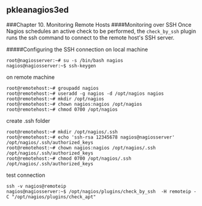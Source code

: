 ## pkleanagios3ed
###Chapter 10. Monitoring Remote Hosts
####Monitoring over SSH
Once Nagios schedules an active check to be performed, the ```check_by_ssh``` plugin runs the ssh command to connect to the remote host's SSH server.

#####Configuring the SSH connection
on local machine
```
root@nagiosserver:~# su -s /bin/bash nagios
nagios@nagiosserver:~$ ssh-keygen
```

on remote machine
```
root@remotehost:~# groupadd nagios
root@remotehost:~# useradd -g nagios -d /opt/nagios nagios
root@remotehost:~# mkdir /opt/nagios
root@remotehost:~# chown nagios:nagios /opt/nagios
root@remotehost:~# chmod 0700 /opt/nagios
```

create .ssh folder
```
root@remotehost:~# mkdir /opt/nagios/.ssh
root@remotehost:~# echo 'ssh-rsa 12345678 nagios@nagiosserver' /opt/nagios/.ssh/authorized_keys 
root@remotehost:~# chown nagios:nagios /opt/nagios/.ssh /opt/nagios/.ssh/authorized_keys
root@remotehost:~# chmod 0700 /opt/nagios/.ssh /opt/nagios/.ssh/authorized_keys
```
test connection
```
ssh -v nagios@remoteip
nagios@nagiosserver:~$ /opt/nagios/plugins/check_by_ssh  -H remoteip -C "/opt/nagios/plugins/check_apt"
```
